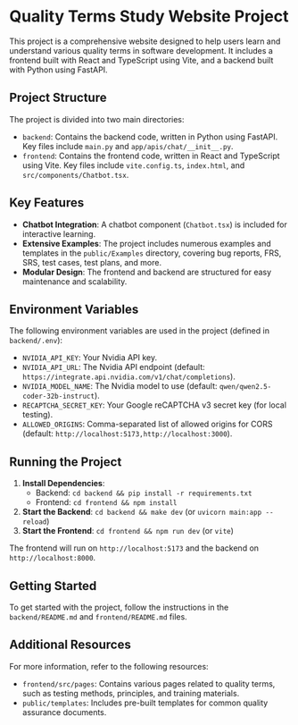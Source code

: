 # Quality Terms Study Website Project  

This project is a comprehensive website designed to help users learn and understand various quality terms in software development. It includes a frontend built with React and TypeScript using Vite, and a backend built with Python using FastAPI.  

## Project Structure  

The project is divided into two main directories:  

-   `backend`: Contains the backend code, written in Python using FastAPI. Key files include `main.py` and `app/apis/chat/__init__.py`.  
-   `frontend`: Contains the frontend code, written in React and TypeScript using Vite. Key files include `vite.config.ts`, `index.html`, and `src/components/Chatbot.tsx`.  

## Key Features  

-   **Chatbot Integration**: A chatbot component (`Chatbot.tsx`) is included for interactive learning.  
-   **Extensive Examples**: The project includes numerous examples and templates in the `public/Examples` directory, covering bug reports, FRS, SRS, test cases, test plans, and more.  
-   **Modular Design**: The frontend and backend are structured for easy maintenance and scalability.  

## Environment Variables  

The following environment variables are used in the project (defined in `backend/.env`):  
-   `NVIDIA_API_KEY`: Your Nvidia API key.  
-   `NVIDIA_API_URL`: The Nvidia API endpoint (default: `https://integrate.api.nvidia.com/v1/chat/completions`).  
-   `NVIDIA_MODEL_NAME`: The Nvidia model to use (default: `qwen/qwen2.5-coder-32b-instruct`).  
-   `RECAPTCHA_SECRET_KEY`: Your Google reCAPTCHA v3 secret key (for local testing).  
-   `ALLOWED_ORIGINS`: Comma-separated list of allowed origins for CORS (default: `http://localhost:5173,http://localhost:3000`).  

## Running the Project  

1.  **Install Dependencies**:  
    -   Backend: `cd backend && pip install -r requirements.txt`  
    -   Frontend: `cd frontend && npm install`  
2.  **Start the Backend**: `cd backend && make dev` (or `uvicorn main:app --reload`)  
3.  **Start the Frontend**: `cd frontend && npm run dev` (or `vite`)  

The frontend will run on `http://localhost:5173` and the backend on `http://localhost:8000`.  

## Getting Started  

To get started with the project, follow the instructions in the `backend/README.md` and `frontend/README.md` files.  

## Additional Resources  

For more information, refer to the following resources:  
-   `frontend/src/pages`: Contains various pages related to quality terms, such as testing methods, principles, and training materials.  
-   `public/templates`: Includes pre-built templates for common quality assurance documents.

